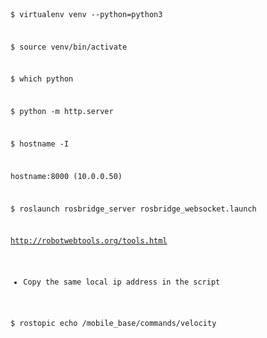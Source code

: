 <code>

$ virtualenv venv --python=python3

$ source venv/bin/activate

$ which python

$ python -m http.server

$ hostname -I

hostname:8000 (10.0.0.50)

$ roslaunch rosbridge_server rosbridge_websocket.launch

http://robotwebtools.org/tools.html

- Copy the same local ip address in the script

$ rostopic echo /mobile_base/commands/velocity

</code>
